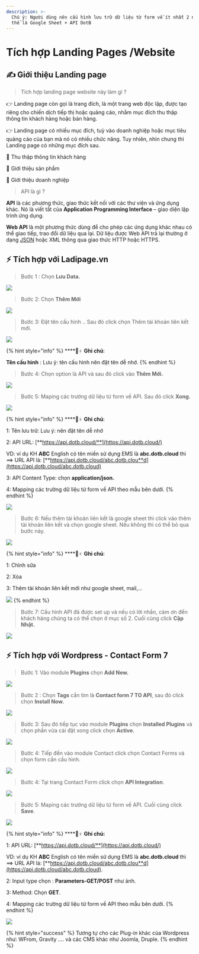 ```yaml
---
description: >-
  Chú ý: Người dùng nên cấu hình lưu trữ dữ liệu từ form về ít nhất 2 nơi. Có
  thể là Google Sheet + API DotB
---
```


# Tích hợp Landing Pages /Website

## ✍ Giới thiệu Landing page

> Tích hợp landing page website này làm gì ?

👉 Landing page còn gọi là trang đích, là một trang web độc lập, được tạo riêng cho chiến dịch tiếp thị hoặc quảng cáo, nhằm mục đích thu thập thông tin khách hàng hoặc bán hàng.

👉 Landing page có nhiều mục đích, tuỳ vào doanh nghiệp hoặc mục tiêu quảng cáo của bạn mà nó có nhiều chức năng. Tuy nhiên, nhìn chung thì Landing page có những mục đích sau.

🌟 Thu thập thông tin khách hàng

🌟 Giới thiệu sản phẩm

🌟 Giới thiệu doanh nghiệp

> API là gì ?

 **API** là các phương thức, giao thức kết nối với các thư viện và ứng dụng khác. Nó là viết tắt của **Application Programming Interface** – giao diện lập trình ứng dụng.

 **Web API** là một phương thức dùng để cho phép các ứng dụng khác nhau có thể giao tiếp, trao đổi dữ liệu qua lại. Dữ liệu được Web API trả lại thường ở dạng [JSON](https://topdev.vn/blog/json-la-gi/) hoặc XML thông qua giao thức HTTP hoặc HTTPS.

## ⚡ Tích hợp với Ladipage.vn

> Bước 1 : Chọn **Lưu Data.**

![](../.gitbook/assets/ladi1.jpg)

> Bước 2: Chọn **Thêm Mới**

![](../.gitbook/assets/ladi2.jpg)

> Bước 3: Đặt tên cấu hình .. Sau đó click chọn Thêm tài khoản liên kết mới.

![](../.gitbook/assets/ladi3.jpg)

{% hint style="info" %}
\*\*\*\*🙆♀ **Ghi chú**:

 **Tên cấu hình** : Lưu ý: tên cấu hình nên đặt tên dễ nhớ.
{% endhint %}

> Bước 4: Chọn option là API và sau đó click vào **Thêm Mới.**

![](../.gitbook/assets/ladi4.jpg)

> Bước 5: Maping các trường dữ liệu từ form về API. Sau đó click **Xong.**

![](../.gitbook/assets/ladi5.jpg)

{% hint style="info" %}
\*\*\*\*🙆♀ **Ghi chú**:

1: Tên lưu trữ: Lưu ý: nên đặt tên dễ nhớ

2: API URL: [**https://api.dotb.cloud/**](https://api.dotb.cloud/) 

VD: ví dụ KH **ABC** English có tên miền sử dụng EMS là **abc.dotb.cloud** thì ==&gt; URL API là: [**https://api.dotb.cloud/abc.dotb.clou**d](https://api.dotb.cloud/abc.dotb.cloud)

3: API Content Type: chọn **application/json.**

4: Mapping các trường dữ liệu từ form về API theo mẫu bên dưới.
{% endhint %}

![](../.gitbook/assets/ladi8.PNG)

> Bước 6: Nếu thêm tài khoản liên kết là google sheet thì click vào thêm tài khoản liên kết và chọn google sheet. Nếu không thì có thể bỏ qua bước này.

![](../.gitbook/assets/ladi6.jpg)

{% hint style="info" %}
\*\*\*\*🙆♀ **Ghi chú**:

1: Chỉnh sữa

2: Xóa

3: Thêm tài khoản liên kết mới như google sheet, mail,...

![](../.gitbook/assets/ladi6.1.jpg) 
{% endhint %}

> Bước 7: Cấu hình API đã được set up và nếu có lời nhắn, cảm ơn đến khách hàng chúng ta có thể chọn ở mục số 2. Cuối cùng click **Cập Nhật.**

![](../.gitbook/assets/ladi7%20%281%29.jpg)

## ⚡ Tích hợp với Wordpress - Contact Form 7

> Bước 1: Vào module **Plugins** chọn **Add New.**

![](../.gitbook/assets/contact1.jpg)

> Bước 2 : Chọn **Tags** cần tìm là **Contact form 7 TO API**, sau đó click chọn **Install Now.**

![](../.gitbook/assets/contact2.jpg)

> Bước 3: Sau đó tiếp tục vào module **Plugins** chọn **Installed Plugins** và chọn phần vừa cài đặt xong click chọn **Active.**

![](../.gitbook/assets/contact6.jpg)

> Bước 4: Tiếp đến vào module Contact click chọn Contact Forms và chọn form cần cấu hình.

![](../.gitbook/assets/contact3.jpg)

> Bước 4: Tại trang Contact Form click chọn **API Integration**.

![](../.gitbook/assets/contact4.jpg)

> Bước 5: Maping các trường dữ liệu từ form về API. Cuối cùng click **Save**.

![](../.gitbook/assets/contact5.jpg)

{% hint style="info" %}
\*\*\*\*🙆♀ **Ghi chú:**

1: API URL: [**https://api.dotb.cloud/**](https://api.dotb.cloud/) 

VD: ví dụ KH **ABC** English có tên miền sử dụng EMS là **abc.dotb.cloud** thì ==&gt; URL API là: [**https://api.dotb.cloud/abc.dotb.clou**d](https://api.dotb.cloud/abc.dotb.cloud).

2: Input type chọn : **Parameters-GET/POST**  như ảnh.

3: Method: Chọn **GET**.

4: Mapping các trường dữ liệu từ form về API theo mẫu bên dưới.
{% endhint %}

![](../.gitbook/assets/ladi8.PNG)

{% hint style="success" %}
Tương tự cho các Plug-in khác của Wordpress như: WFrom, Gravity .... và các CMS khác như Joomla, Druple.
{% endhint %}

